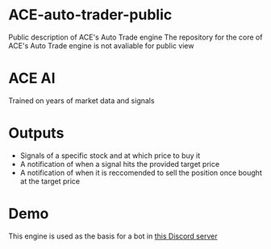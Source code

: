 # ACE-auto-trader-public
Public description of ACE's Auto Trade engine
The repository for the core of ACE's Auto Trade engine is not avaliable for public view

# ACE AI
Trained on years of market data and signals

# Outputs
- Signals of a specific stock and at which price to buy it
- A notification of when a signal hits the provided target price
- A notification of when it is reccomended to sell the position once bought at the target price

# Demo
This engine is used as the basis for a bot in [this Discord server](https://discord.gg/CPPnszp2v3)
